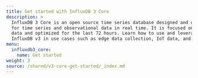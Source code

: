 ```yaml
---
title: Get started with InfluxDB 3 Core
description: >
  InfluxDB 3 Core is an open source time series database designed and optimized
  for time series and observational data in real time. It is focused on recent 
  data and optimized for the last 72 hours. Learn how to use and leverage 
  InfluxDB v3 in use cases such as edge data collection, IoT data, and events.
menu:
  influxdb3_core:
    name: Get started
weight: 3 
source: /shared/v3-core-get-started/_index.md
---
```


<!-- 
The content of this page is at /shared/v3-core-get-started/_index.md
-->
